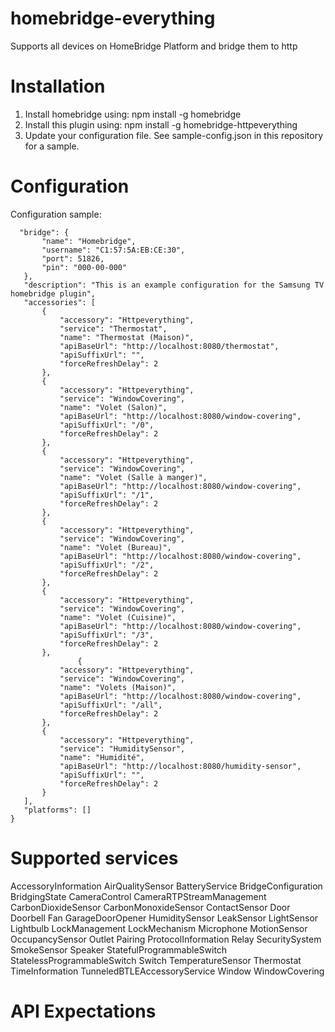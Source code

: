 # homebridge-everything

Supports all devices on HomeBridge Platform and bridge them to http

# Installation

1. Install homebridge using: npm install -g homebridge
2. Install this plugin using: npm install -g homebridge-httpeverything
3. Update your configuration file. See sample-config.json in this repository for a sample. 

# Configuration

Configuration sample:

 ```
   "bridge": {
		"name": "Homebridge",
		"username": "C1:57:5A:EB:CE:30",
		"port": 51826,
		"pin": "000-00-000"
	},
	"description": "This is an example configuration for the Samsung TV homebridge plugin",
	"accessories": [
		{
			"accessory": "Httpeverything",
			"service": "Thermostat",
			"name": "Thermostat (Maison)",
			"apiBaseUrl": "http://localhost:8080/thermostat",
			"apiSuffixUrl": "",
			"forceRefreshDelay": 2
		},
		{
			"accessory": "Httpeverything",
			"service": "WindowCovering",
			"name": "Volet (Salon)",
			"apiBaseUrl": "http://localhost:8080/window-covering",
			"apiSuffixUrl": "/0",
			"forceRefreshDelay": 2
		},
		{
			"accessory": "Httpeverything",
			"service": "WindowCovering",
			"name": "Volet (Salle à manger)",
			"apiBaseUrl": "http://localhost:8080/window-covering",
			"apiSuffixUrl": "/1",
			"forceRefreshDelay": 2
		},
		{
			"accessory": "Httpeverything",
			"service": "WindowCovering",
			"name": "Volet (Bureau)",
			"apiBaseUrl": "http://localhost:8080/window-covering",
			"apiSuffixUrl": "/2",
			"forceRefreshDelay": 2
		},
		{
			"accessory": "Httpeverything",
			"service": "WindowCovering",
			"name": "Volet (Cuisine)",
			"apiBaseUrl": "http://localhost:8080/window-covering",
			"apiSuffixUrl": "/3",
			"forceRefreshDelay": 2
		},
				{
			"accessory": "Httpeverything",
			"service": "WindowCovering",
			"name": "Volets (Maison)",
			"apiBaseUrl": "http://localhost:8080/window-covering",
			"apiSuffixUrl": "/all",
			"forceRefreshDelay": 2
		},
		{
			"accessory": "Httpeverything",
			"service": "HumiditySensor",
			"name": "Humidité",
			"apiBaseUrl": "http://localhost:8080/humidity-sensor",
			"apiSuffixUrl": "",
			"forceRefreshDelay": 2
		}
	],
	"platforms": []
}
```
# Supported services

AccessoryInformation
AirQualitySensor
BatteryService 
BridgeConfiguration
BridgingState
CameraControl
CameraRTPStreamManagement
CarbonDioxideSensor
CarbonMonoxideSensor
ContactSensor
Door
Doorbell
Fan
GarageDoorOpener
HumiditySensor
LeakSensor
LightSensor
Lightbulb
LockManagement
LockMechanism
Microphone
MotionSensor
OccupancySensor
Outlet
Pairing
ProtocolInformation
Relay
SecuritySystem
SmokeSensor
Speaker
StatefulProgrammableSwitch
StatelessProgrammableSwitch
Switch
TemperatureSensor
Thermostat
TimeInformation
TunneledBTLEAccessoryService
Window
WindowCovering  

# API Expectations


